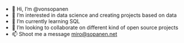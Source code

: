 - 👋 Hi, I’m @vonsopanen
- 👀 I’m interested in data science and creating projects based on data
- 🌱 I’m currently learning SQL
- 💞️ I’m looking to collaborate on different kind of open source projects
- 📫 Shoot me a message miro@sopanen.net
